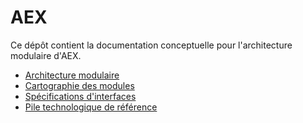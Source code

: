 # AEX

Ce dépôt contient la documentation conceptuelle pour l'architecture modulaire d'AEX.

- [Architecture modulaire](docs/architecture.md)
- [Cartographie des modules](docs/module_map.md)
- [Spécifications d'interfaces](docs/interface_specs.md)
- [Pile technologique de référence](docs/tech_stack.md)
